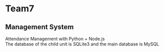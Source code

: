 # Team7
Management System  
---

Attendance Management with Python + Node.js  
The database of the child unit is SQLite3 and the main database is MySQL
